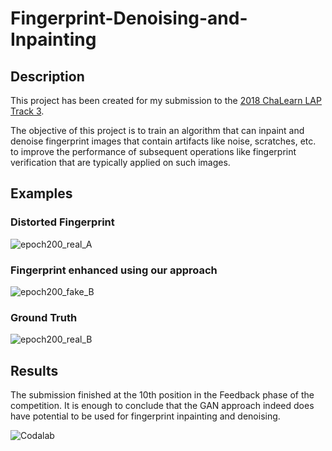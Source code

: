 # Fingerprint-Denoising-and-Inpainting

## Description
This project has been created for my submission to the [2018 ChaLearn LAP Track 3](https://competitions.codalab.org/competitions/18426#results).

The objective of this project is to train an algorithm that can inpaint and denoise fingerprint images that contain artifacts like noise, scratches, etc. to improve the performance of subsequent operations like fingerprint verification that are typically applied on such images.

## Examples

### Distorted Fingerprint
![epoch200_real_A](https://user-images.githubusercontent.com/22071530/54933383-905d9a00-4f42-11e9-8eea-4c6aa244c21e.png)

### Fingerprint enhanced using our approach
![epoch200_fake_B](https://user-images.githubusercontent.com/22071530/54933375-8cca1300-4f42-11e9-99fc-c09c918a32b8.png)

### Ground Truth
![epoch200_real_B](https://user-images.githubusercontent.com/22071530/54933386-92275d80-4f42-11e9-8bf1-463877218922.png)

## Results
The submission finished at the 10th position in the Feedback phase of the competition. It is enough to conclude that the GAN approach indeed does have potential to be used for fingerprint inpainting and denoising.

![Codalab](https://user-images.githubusercontent.com/22071530/54933605-f77b4e80-4f42-11e9-88b5-ea9bc1e12395.png)

